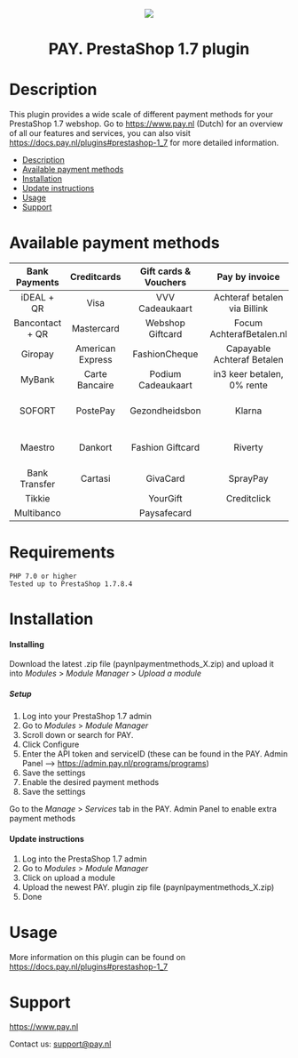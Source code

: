 <p align="center">
  <img src="https://www.pay.nl/uploads/1/brands/main_logo.png" />
</p>
<h1 align="center">PAY. PrestaShop 1.7 plugin</h1>

# Description

This plugin provides a wide scale of different payment methods for your PrestaShop 1.7 webshop. Go to https://www.pay.nl (Dutch) for an overview of all our features and services, you can also visit https://docs.pay.nl/plugins#prestashop-1_7 for more detailed information.

- [Description](#description)
- [Available payment methods](#available-payment-methods)
- [Installation](#installation)
- [Update instructions](#update-instructions)
- [Usage](#usage)
- [Support](#support)

# Available payment methods

Bank Payments  | Creditcards | Gift cards & Vouchers |        Pay by invoice        | Others | 
:-----------: | :-----------: | :-----------: |:----------------------------:| :-----------: |
iDEAL + QR |Visa | VVV Cadeaukaart | Achteraf betalen via Billink | PayPal |
Bancontact + QR |  Mastercard | Webshop Giftcard |   Focum AchterafBetalen.nl   | WeChatPay | 
Giropay |American Express | FashionCheque |  Capayable Achteraf Betalen  | AmazonPay |
MyBank | Carte Bancaire | Podium Cadeaukaart |  in3 keer betalen, 0% rente  | Cashly | 
SOFORT | PostePay | Gezondheidsbon |            Klarna            | Pay Fixed Price (phone) |
Maestro | Dankort | Fashion Giftcard |           Riverty            | Instore Payments (POS) |
Bank Transfer | Cartasi | GivaCard |           SprayPay           | Przelewy24 | 
| Tikkie | | YourGift |         Creditclick          | Apple Pay | 
| Multibanco | | Paysafecard |                              | Payconiq


# Requirements

    PHP 7.0 or higher
    Tested up to PrestaShop 1.7.8.4


# Installation
#### Installing

Download the latest .zip file (paynlpaymentmethods_X.zip) and upload it into *Modules* > *Module Manager* > *Upload a module*

##### Setup

1. Log into your PrestaShop 1.7 admin
2. Go to *Modules* > *Module Manager*
3. Scroll down or search for PAY.
4. Click Configure
5. Enter the API token and serviceID (these can be found in the PAY. Admin Panel --> https://admin.pay.nl/programs/programs)
6. Save the settings
7. Enable the desired payment methods
8. Save the settings

Go to the *Manage* > *Services* tab in the PAY. Admin Panel to enable extra payment methods

#### Update instructions

1. Log into the PrestaShop 1.7 admin
2. Go to *Modules* > *Module Manager*
3. Click on upload a module
4. Upload the newest PAY. plugin zip file (paynlpaymentmethods_X.zip)
5. Done

# Usage

More information on this plugin can be found on https://docs.pay.nl/plugins#prestashop-1_7

# Support
https://www.pay.nl

Contact us: support@pay.nl

